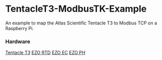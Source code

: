 # TentacleT3-ModbusTK-Example
An example to map the Atlas Scientific Tentacle T3 to Modbus TCP on a Raspberry Pi.

### Hardware
[Tentacle T3](https://www.atlas-scientific.com/product_pages/components/tentacle-t3.html)
[EZO RTD](https://www.atlas-scientific.com/product_pages/circuits/ezo_rtd.html)
[EZO EC](https://www.atlas-scientific.com/product_pages/circuits/ezo_ec.html)
[EZO PH](https://www.atlas-scientific.com/product_pages/circuits/ezo_ph.html)
